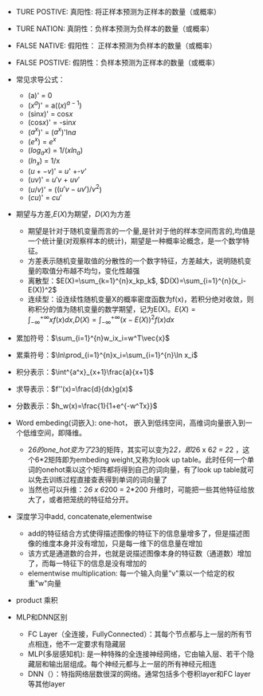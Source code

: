 - TURE POSTIVE: 真阳性: 将正样本预测为正样本的数量（或概率）
- TURE NATION: 真阴性：负样本预测为负样本的数量（或概率）
- FALSE NATIVE: 假阳性： 正样本预测为负样本的数量（或概率）
- FALSE POSTIVE: 假阴性：负样本预测为正样本的数量（或概率）
- 常见求导公式：
  - (a)' = 0
  - ($x^a$)' = a($(x)^{a-1}$)
  - (sin$x$)' = cos$x$
  - (cos$x$)' = -sin$x$
  - ($a^x$)' = ($a^x$)'ln$a$
  - ($e^x$) = $e^x$
  - ($log_ax$) = 1/($xln_a$)
  - ($ln_x$) = 1/x
  - ($u+-v$)' = $u$' +-$v$'
  - ($uv$)' = $u'v$ + $uv'$
  - ($u/v$)' = ($(u'v - uv')/v^2$)
  - ($cu$)' = $cu'$
- 期望与方差,$E(X)$为期望，$D(X)$为方差
  - 期望是针对于随机变量而言的一个量,是针对于他的样本空间而言的,均值是一个统计量(对观察样本的统计)，期望是一种概率论概念，是一个数学特征。
  - 方差表示随机变量取值的分散性的一个数字特征，方差越大，说明随机变量的取值分布越不均匀，变化性越强
  - 离散型：$E(X)=\sum_{k=1}^{n}x_kp_k$, $D(X)=\sum_{i=1}^{n}(x_i-E(X))^2$
  - 连续型：设连续性随机变量X的概率密度函数为f(x)，若积分绝对收敛，则称积分的值为随机变量的数学期望，记为E(X)。$E(X)=\int^{+\infty}_{-\infty}xf(x)dx$,$D(X)=\int^{+\infty}_{-\infty}(x-E(X))^2f(x)dx$

- 累加符号：$\sum_{i=1}^{n}w_ix_i=w^T\vec{x}$
- 累乘符号：$\ln\prod_{i=1}^{n}x_i=\sum_{i=1}^{n}\ln x_i$
- 积分表示：$\int^{a^x}_{x+1}\frac{a}{x+1}$
- 求导表示：$f''(x)=\frac{d}{dx}g(x)$
- 分数表示：$h_w(x)=\frac{1}{1+e^{-w^Tx}}$
- Word embeding(词嵌入): one-hot， 嵌入到低纬空间，高维词向量嵌入到一个低维空间，即降维。 
  - 2*6的one_hot变为了2*3的矩阵，其实可以变为2*2，即2*6 x 6*2 = 2*2 ，这个6*2矩阵即为embeding weight,又称为look up table。此时任何一个单词的onehot乘以这个矩阵都将得到自己的词向量，有了look up table就可以免去训练过程直接查表得到单词的词向量了
  - 当然也可以升维：2*6 x 6*200 = 2*200 升维时，可能把一些其他特征给放大了，或者把笼统的特征给分开。

- 深度学习中add, concatenate,elementwise
  - add的特征结合方式使得描述图像的特征下的信息量增多了，但是描述图像的维度本身并没有增加，只是每一维下的信息量在增加
  - 该方式是通道数的合并，也就是说描述图像本身的特征数（通道数）增加了，而每一特征下的信息是没有增加的
  - elementwise multiplication: 每一个输入向量"v"乘以一个给定的权重"w"向量

- product 乘积
- MLP和DNN区别
  - FC Layer（全连接，FullyConnected）：其每个节点都与上一层的所有节点相连，他不一定要求有隐藏层
  - MLP(多层感知机): 是一种特殊的全连接神经网络，它由输入层、若干个隐藏层和输出层组成。每个神经元都与上一层的所有神经元相连 
  - DNN（）：特指网络层数很深的网络。通常包括多个卷积layer和FC layer等其他layer